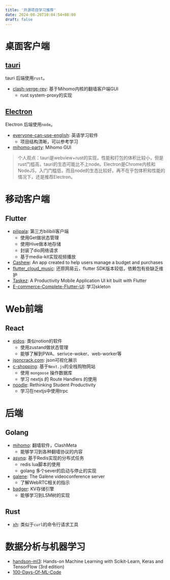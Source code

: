 ```yaml
---
title: '开源项目学习推荐'
date: 2024-08-20T10:04:54+08:00
draft: false
---
```


# 桌面客户端

## [tauri](https://tauri.app/)

tauri 后端使用`rust`。

* [clash-verge-rev](https://github.com/clash-verge-rev/clash-verge-rev): 基于Mihomo内核的翻墙客户端GUI
  * rust system-proxy的实现

## [Electron](https://www.electronforge.io/)

Electron 后端使用`node`。

* [everyone-can-use-english](https://github.com/ZuodaoTech/everyone-can-use-english): 英语学习软件
  * 项目结构清晰，可以参考学习
* [mihomo-party](https://github.com/pompurin404/mihomo-party): Mihomo GUI

> 个人观点：tauri是webview+rust的实现，性能和打包的体积比较小，但是rust门槛高，tauri的生态可能比不上node。Electron是Chrome内核和NodeJS，入门门槛低，而且node的生态比较好。再不在乎包体积和性能的情况下，还是推荐Electron。

# 移动客户端

## Flutter

* [pilipala](https://github.com/guozhigq/pilipala): 第三方bilibili客户端
  * 使用Get做状态管理
  * 使用Hive做本地存储
  * 封装了dio网络请求
  * 基于media-kit实现视频播放
* [Cashew](https://github.com/jameskokoska/Cashew): An app created to help users manage a budget and purchases
* [flutter_cloud_music](https://github.com/AIYO77/flutter_cloud_music): 还原网易云，flutter SDK版本较低，依赖包有些缺乏维护
* [Taskez](https://github.com/Davies-K/Taskez): A Productivity Mobile Application UI kit built with Flutter
* [E-commerce-Complete-Flutter-UI](https://github.com/abuanwar072/E-commerce-Complete-Flutter-UI): 学习skleton

# Web前端

## React

* [eidos](https://github.com/mayneyao/eidos): 类似notion的软件
  * 使用zustand做状态管理
  * 能够了解到PWA、serivce-woker、web-worker等
* [jsoncrack.com](https://github.com/AykutSarac/jsoncrack.com): json可视化展示
* [c-shopping](https://github.com/huanghanzhilian/c-shopping): 基于`Next.js`的全栈购物网站
  * 使用 `mongoose` 操作数据库
  * 学习 nextjs 的 Route Handlers 的使用
* [noodle](https://github.com/noodle-run/noodle): Rethinking Student Productivity
  * 学习在nextjs中使用trpc

# 后端

## Golang

* [mihomo](https://github.com/MetaCubeX/mihomo): 翻墙软件，ClashMeta
  * 能够学习到各种翻墙协议的内容
* [asynq](https://github.com/hibiken/asynq): 基于Redis实现的分布式任务
  * redis lua脚本的使用
  * golang 多个sever的启动与停止的实现
* [galene](https://github.com/jech/galene): The Galène videoconference server
  * 了解WebRTC相关的指示
* [badger](https://github.com/dgraph-io/badger): KV存储引擎
  * 能够学习到LSM树的实现

## Rust

* [xh](https://github.com/ducaale/xh): 类似于`curl`的命令行请求工具

# 数据分析与机器学习

* [handson-ml3](https://github.com/ageron/handson-ml3): Hands-on Machine Learning with Scikit-Learn, Keras and TensorFlow (3rd edition)
* [100-Days-Of-ML-Code](https://github.com/MLEveryday/100-Days-Of-ML-Code)